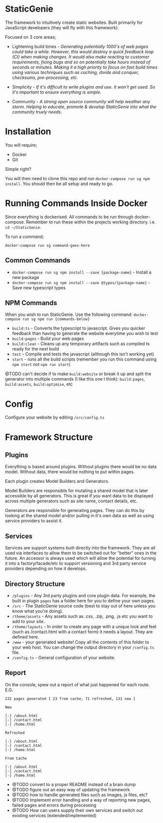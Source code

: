# StaticGenie

The framework to intuitively create static websites. Built primarily for JavaScript developers (they will fly with this framework). 

Focused on 3 core areas;

- Lightening build times - *Generating potentially 1000's of web pages could take a while. However, this would destroy a quick feedback loop (CI) when making changes. It would also make reacting to customer requirements, fixing bugs and so on potentially take hours instead of seconds or minutes. Making it a high priority to focus on fast build times using various techniques such as caching, divide and conquer, checksums, pre-processing, etc.*

- Simplicity - *If it's difficult to write plugins and use. It won't get used. So it's important to ensure everything is simple.*

- Community - *A strong open source community will help weather any storm. Helping to educate, promote & develop StaticGenie into what the community truely needs.*

# Installation

You will require;

- Docker
- Git

Simple right?

You will then need to clone this repo and run `docker-compose run sg npm install`. You should then be all setup and ready to go.

# Running Commands Inside Docker

Since everything is dockerised. All commands to be run through docker-compose. Remember to run these within the projects working directory. i.e. `cd ~/StaticGenie`.

To run a command;

`docker-compose run sg command-goes-here`

## Common Commands

- `docker-compose run sg npm install --save {package-name}` - Install a new package
- `docker-compose run sg npm install --save @types/{package-name}` - Save new typescript types

## NPM Commands

When you wish to run StaticGenie. Use the following command: `docker-compose run sg npm run {commands-below}`

- `build:ts` - Converts the typescript to javascript. Gives you quicker feedback than having to generate the website everytime you wish to test
- `build:pages` - Build your web pages
- `build:clean` - Cleans up any temporary artifacts such as compiled ts ready for the next build
- `test` - Compile and tests the javascript (although this isn't working yet)
- `start` - runs all the build scripts (remember you run this command using `npm start` not `npm run start`)

@TODO can't decide if to make `build:website` or break it up and split the generator into multiple commands (I like this one I think): `build:pages`, `build:assets`, `build:optimise`, etc

# Config

Configure your website by editing `/src/config.ts`

# Framework Structure

## Plugins

Everything is based around plugins. Without plugins there would be no data model. Without data, there would be nothing to put within pages.

Each plugin creates Model Builders and Generators.

Model Builders are responsible for mutating a shared model that is later accessible by all generators. This is great if you want data to be displayed across multiple generators such as site name, contact details, etc. 

Generators are responsible for generating pages. They can do this by looking at the shared model and/or pulling in it's own data as well as using service providers to assist it.

## Services

Services are support systems built directly into the framework. They are all used via interfaces to allow them to be switched out for "better" ones in the future. An accessor is always used which will allow the potential for turning it into a factory/facade/etc to support versioning and 3rd party service providers depending on how it develops.

## Directory Structure

- `/plugins` - Any 3rd party plugins and core plugin data. For example, the built in plugin `pages` has a folder here for you to define your own pages.
- `/src` - The StaticGenie source code (best to stay out of here unless you know what you're doing).
- `/theme/assets` - Any assets such as .css, .zip, .png, .js etc you want to add to your site.
- `/theme/layouts` - In order to create any page with a unique look and feel (such as /contact.html with a contact form) it needs a layout. They are defined here.
- `/www` - your generated website! Copy all the contents of this folder to your web host. You can change the output directory in your `/config.ts` file.
- `/config.ts` - General configuration of your website.

## Report

On the console, spew out a report of what just happened for each route. E.G.

```
232 pages generated [ 23 from cache, 71 refreshed, 131 new ]

New

[-] /about.html
[-] /contact.html
[-] /home.html

Refreshed

[-] /about.html
[-] /contact.html
[-] /home.html

From Cache

[-] /about.html
[-] /contact.html
[-] /home.html
```

- @TODO convert to a proper README instead of a brain dump
- @TODO figure out an easy way of updating the framework
- @TODO how to handle generated files such as images, js files, etc?
- @TODO Implement error handling and a way of reporting new pages, failed pages and errors during processing
- @TODO How can users supply their own services and switch out existing services (extended/implemented)